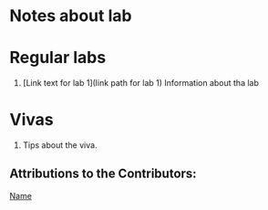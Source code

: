 # Notes about lab

# Regular labs
1. [Link text for lab 1](link path for lab 1)
    Information about tha lab

# Vivas
1. Tips about the viva.


## Attributions to the Contributors:

[Name](https://github.link.of.contributer)